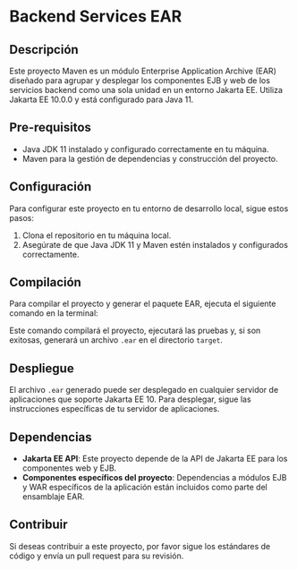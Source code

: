 # Backend Services EAR

## Descripción

Este proyecto Maven es un módulo Enterprise Application Archive (EAR) diseñado para agrupar y desplegar los componentes EJB y web de los servicios backend como una sola unidad en un entorno Jakarta EE. Utiliza Jakarta EE 10.0.0 y está configurado para Java 11.

## Pre-requisitos

- Java JDK 11 instalado y configurado correctamente en tu máquina.
- Maven para la gestión de dependencias y construcción del proyecto.

## Configuración

Para configurar este proyecto en tu entorno de desarrollo local, sigue estos pasos:

1. Clona el repositorio en tu máquina local.
2. Asegúrate de que Java JDK 11 y Maven estén instalados y configurados correctamente.

## Compilación

Para compilar el proyecto y generar el paquete EAR, ejecuta el siguiente comando en la terminal:


Este comando compilará el proyecto, ejecutará las pruebas y, si son exitosas, generará un archivo `.ear` en el directorio `target`.

## Despliegue

El archivo `.ear` generado puede ser desplegado en cualquier servidor de aplicaciones que soporte Jakarta EE 10. Para desplegar, sigue las instrucciones específicas de tu servidor de aplicaciones.

## Dependencias

- **Jakarta EE API**: Este proyecto depende de la API de Jakarta EE para los componentes web y EJB.
- **Componentes específicos del proyecto**: Dependencias a módulos EJB y WAR específicos de la aplicación están incluidos como parte del ensamblaje EAR.

## Contribuir

Si deseas contribuir a este proyecto, por favor sigue los estándares de código y envía un pull request para su revisión.

